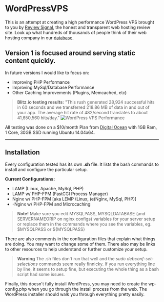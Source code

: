 WordPressVPS
============

This is an attempt at creating a high performance WordPress VPS brought to you by [Review Signal][1], the honest and transparent web hosting review site. Look up what hundreds of thousands of people think of their web hosting company in our [database][2].

Version 1 is focused around serving static content quickly. 
----------

In future versions I would like to focus on:

- Improving PHP Performance
- Improving MySql/Database Performance
- Other Caching Improvements (Plugins, Memcached, etc)

> **Blitz.io testing results:**
>"This rush generated 28,924 successful hits in 60 seconds and we transferred 218.86 MB of data in and out of your app. The average hit rate of 482/second translates to about 41,650,560 hits/day."
>![WordPress VPS Performance](http://kevinohashi.com/wordpressvps_performance.PNG)

All testing was done on a $10/month Plan from [Digital Ocean][3] with 1GB Ram, 1 Core, 30GB SSD running Ubuntu 14.04x64.


----------


Installation
---------

Every configuration tested has its own **.sh** file. It lists the bash commands to install and configure the particular setup.

**Current Configurations:**
- LAMP (Linux, Apache, MySql, PHP)
- LAMP w/ PHP-FPM (FastCGI Process Manager)
- Nginx w/ PHP-FPM [aka LEMP (Linux, (e)Nginx, MySql, PHP)]
- -Nginx w/ PHP-FPM and Microcaching

> **Note!**
> Make sure you edit MYSQLPASS, MYSQLDATABASE (and SERVERNAMEORIP on nginx configs) variables for your server setup or replace them in the commands where you see the variables, eg. \$MYSQLPASS or \${MYSQLPASS}

There are also comments in the configuration files that explain what things are doing. You may want to change some of them. There also may be links to other resources to help understand or further customize your setup.

>**Warning**
> The .sh files don't run that well and the *sudo debconf-set-selections* commands seem really finnicky. If you run everything line by line, it seems to setup fine, but executing the whole thing as a bash script had some issues.

Finally, this doesn't fully install WordPress, you may need to create the wp-config.php when you go through the install process from the web. The WordPress installer should walk you through everything pretty easily.


  [1]: http://reviewsignal.com/webhosting
  [2]: http://reviewsignal.com/webhosting/compare
  [3]: http://clicks.reviewsignal.com/out.php?c=101&t=wordpressvps-readme